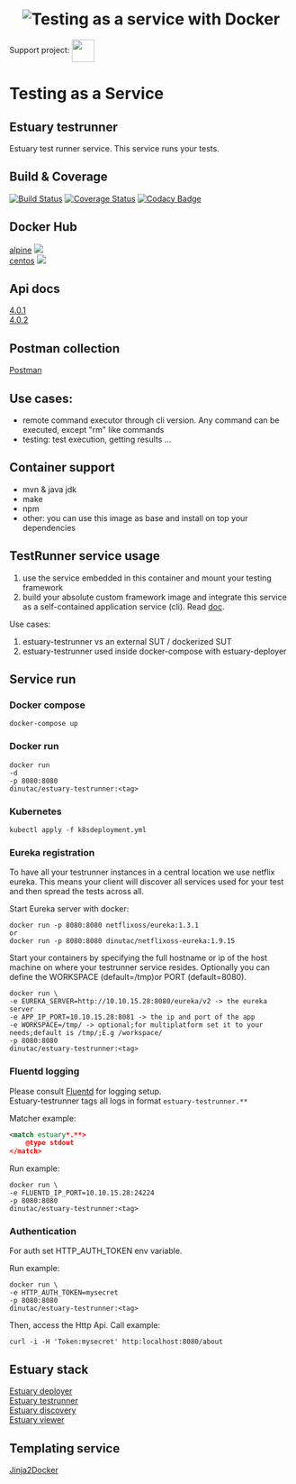 <h1 align="center"><img src="./docs/images/banner_estuary.png" alt="Testing as a service with Docker"></h1>  

Support project: <a href="https://paypal.me/catalindinuta?locale.x=en_US"><img src="https://pbs.twimg.com/profile_images/1145724063106519040/b1L98qh9_400x400.jpg" height="40" width="40" align="center"></a>    

# Testing as a Service

## Estuary testrunner
Estuary test runner service. This service runs your tests.

## Build & Coverage
[![Build Status](https://travis-ci.org/dinuta/estuary-testrunner.svg?branch=master)](https://travis-ci.org/dinuta/estuary-testrunner)
[![Coverage Status](https://coveralls.io/repos/github/dinuta/estuary-testrunner/badge.svg?branch=master)](https://coveralls.io/github/dinuta/estuary-testrunner?branch=master)
[![Codacy Badge](https://api.codacy.com/project/badge/Grade/7aeb5e03e5ff4acb9ffc4f1b2e705596)](https://www.codacy.com/manual/dinuta/estuary-testrunner?utm_source=github.com&amp;utm_medium=referral&amp;utm_content=dinuta/estuary-testrunner&amp;utm_campaign=Badge_Grade)

## Docker Hub
[alpine](https://hub.docker.com/r/dinutac/estuary-testrunner)  ![](https://img.shields.io/docker/pulls/dinutac/estuary-testrunner.svg)  
[centos](https://hub.docker.com/r/dinutac/estuary-testrunner-centos)  ![](https://img.shields.io/docker/pulls/dinutac/estuary-testrunner-centos.svg)

## Api docs
[4.0.1](https://app.swaggerhub.com/apis/dinuta/estuary-testrunner/4.0.1)  
[4.0.2](https://app.swaggerhub.com/apis/dinuta/estuary-testrunner/4.0.2)

## Postman collection
[Postman](https://documenter.getpostman.com/view/2360061/SVYrrdGe)

## Use cases:
-  remote command executor through cli version. Any command can be executed, except "rm" like commands
-  testing: test execution, getting results ...

## Container support
-  mvn & java jdk  
-  make  
-  npm
-  other: you can use this image as base and install on top your dependencies 

## TestRunner service usage
1. use the service embedded in this container and mount your testing framework
2. build your absolute custom framework image and integrate this service as a self-contained application service (cli). Read [doc](https://github.com/dinuta/estuary-testrunner/wiki).

Use cases:
1. estuary-testrunner vs an external SUT / dockerized SUT
2. estuary-testrunner used inside docker-compose with estuary-deployer

## Service run
### Docker compose
    docker-compose up
    
### Docker run

    docker run  
    -d 
    -p 8080:8080
    dinutac/estuary-testrunner:<tag>
    
    
### Kubernetes
    kubectl apply -f k8sdeployment.yml
    
### Eureka registration
To have all your testrunner instances in a central location we use netflix eureka. This means your client will discover
all services used for your test and then spread the tests across all.

Start Eureka server with docker:

    docker run -p 8080:8080 netflixoss/eureka:1.3.1
    or
    docker run -p 8080:8080 dinutac/netflixoss-eureka:1.9.15

Start your containers by specifying the full hostname or ip of the host machine on where your testrunner service resides.
Optionally you can define the WORKSPACE (default=/tmp)or PORT (default=8080).

    docker run \
    -e EUREKA_SERVER=http://10.10.15.28:8080/eureka/v2 -> the eureka server
    -e APP_IP_PORT=10.10.15.28:8081 -> the ip and port of the app
    -e WORKSPACE=/tmp/ -> optional;for multiplatform set it to your needs;default is /tmp/;E.g /workspace/
    -p 8080:8080
    dinutac/estuary-testrunner:<tag>

### Fluentd logging
Please consult [Fluentd](https://github.com/fluent/fluentd) for logging setup.  
Estuary-testrunner tags all logs in format ```estuary-testrunner.**```

Matcher example:  

``` xml
<match estuary*.**>
    @type stdout
</match>
```

Run example:

    docker run \
    -e FLUENTD_IP_PORT=10.10.15.28:24224
    -p 8080:8080
    dinutac/estuary-testrunner:<tag>

### Authentication
For auth set HTTP_AUTH_TOKEN env variable.  

Run example:

    docker run \
    -e HTTP_AUTH_TOKEN=mysecret
    -p 8080:8080
    dinutac/estuary-testrunner:<tag>

Then, access the Http Api. Call example:
  
    curl -i -H 'Token:mysecret' http:localhost:8080/about

## Estuary stack
[Estuary deployer](https://github.com/dinuta/estuary-deployer)  
[Estuary testrunner](https://github.com/dinuta/estuary-testrunner)  
[Estuary discovery](https://github.com/dinuta/estuary-discovery)  
[Estuary viewer](https://github.com/dinuta/estuary-viewer)  

## Templating service
[Jinja2Docker](https://github.com/dinuta/jinja2docker) 
